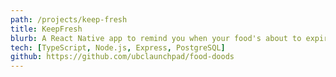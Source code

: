 ```yaml
---
path: /projects/keep-fresh
title: KeepFresh
blurb: A React Native app to remind you when your food's about to expire.
tech: [TypeScript, Node.js, Express, PostgreSQL]
github: https://github.com/ubclaunchpad/food-doods
---
```

